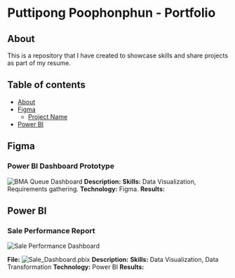 # Puttipong Poophonphun - Portfolio

## About
This is a repository that I have created to showcase skills and share projects as part of my resume.
## Table of contents
  - [About](#about)
  - [Figma](#figma)
    - [Project Name](#Project-Name)
  - [Power BI](#power-bi)
## Figma
### Power BI Dashboard Prototype
![BMA Queue Dashboard](https://github.com/puttipongpoophonphun/Puttipong-Poophonphun-Portfolio/assets/170099350/f822dfe5-9d26-49d8-8482-c6d4c31fdd94)
**Description:** 
**Skills:** Data Visualization, Requirements gathering.
**Technology:** Figma.
**Results:**
## Power BI
### Sale Performance Report
![Sale Performance Dashboard](https://github.com/puttipongpoophonphun/Puttipong-Poophonphun-Portfolio/assets/170099350/78530367-7436-4931-9f31-1a558ba2abac)

**File:** ![Sale_Dashboard.pbix](project/Sale_Dashboard.pbix)
**Description:** 
**Skills:** Data Visualization, Data Transformation
**Technology:** Power BI
**Results:**
